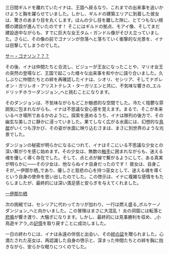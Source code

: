 <!-- title: ニノイナ -->
<!-- status: 生存 -->

三日間ギルドを離れていたイナは、王国へ戻るなり、これまでの出来事を追いかけようと胸を躍らせていました。しかし、ギルドの建築エリアに到着した彼女は、驚きのあまり目を丸くします。ほんの少し目を離した隙に、とてつもない規模の建設が進んでいたのです！ そこにはギルドの拠点、モアイ像、そしてまだ建設途中ながらも、すでに巨大な女王タム・ガンドル像がそびえ立っていました。さらに、その像の前でゴナソンが奈落へと落ちていく衝撃的な光景を、イナは目撃してしまうのでした。

[サー・ゴナソン？？？](#embed:https://www.youtube.com/live/KE-Qhw2T1CY?t=673)

その後、イナは仲間たちと合流し、ビジューが王女になったことや、マリオ女王の突然の登場など、王国で起こった様々な出来事を和やかに語り合いました。久しぶりに仲間たちとの絆を再確認したイナは、シオリ、セシリア、そしてナポレオン・ガリレオ・アリストテレス・ターガリエンと共に、不気味な響きの_エルドリッチホラーダンジョン_へと挑むことになります。

そのダンジョンは、不気味ながらもどこか魅惑的な空間でした。冷たく陰鬱な雰囲気に包まれながらも、イナは不思議な安心感を覚えます。まるで、そこが本来いるべき場所であるかのように。探索を進めるうち、イナは隊列の後方で、その幽玄な美しさに静かに浸っていました。果てしなく広がる水面には、幻想的な[鳥居](https://www.youtube.com/live/KE-Qhw2T1CY?feature=shared&t=2837)がいくつも浮かび、その姿が水面に映り込むさまは、まさに別世界のような光景でした。

ダンジョンの秘密が明らかになるにつれて、イナはそこにいる不思議な少女との深い繋がりを感じ始めます。その少女は、無数の[触手](https://www.youtube.com/live/KE-Qhw2T1CY?feature=shared&t=2848)に囲まれながらも、迷える魂を優しく導く存在でした。そして、点と点が線で繋がるようにして、ある真実が明らかに——その少女は、他ならぬイナ自身だったのです！ 彼女は、自身こそが_一伊那尓栖_であり、優しさと慈悲の心を持つ巫女として、迷える魂を導くという自身の使命を思い出したのでした。この啓示は、イナに複雑な感情をもたらしましたが、最終的には深い満足感と安らぎを与えてくれました。

[一伊那尓栖](#embed:https://www.youtube.com/live/KE-Qhw2T1CY?t=4575)

次の挑戦では、セシリアに代わってカリが加わり、一行は燃え盛る_ボルケーノダンジョン_へと向かいました。この冒険はまさに大混乱！ 炎の洞窟には転落と[悲鳴](https://www.youtube.com/live/KE-Qhw2T1CY?feature=shared&t=6431)が響き渡り、大騒ぎになります。しかし、最終的には見事勝利を収め、_小鳥遊キアラ_の[記憶](https://www.youtube.com/live/KE-Qhw2T1CY?feature=shared&t=9581)を取り戻すことに成功しました。

一日の終わりには、イナは永遠の伴侶と出会い、その[絆の証](https://www.youtube.com/live/KE-Qhw2T1CY?feature=shared&t=9858)を贈られました。心満たされた巫女は、再認識した自身の啓示と、深まった仲間たちとの絆を胸に抱きながら、安らかな眠りにつくのでした。